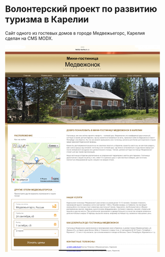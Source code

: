 # Волонтерский проект по развитию туризма в Карелии
Сайт одного из гостевых домов в городе Медвежьегорс, Карелия сделан на CMS MODX.

![alt text](IMG_3232.jpg)
